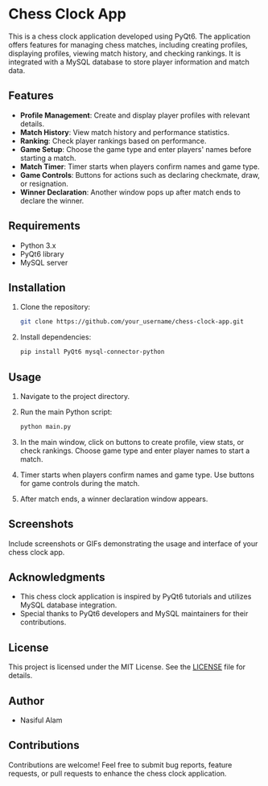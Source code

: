 # Chess Clock App

This is a chess clock application developed using PyQt6. The application offers features for managing chess matches, including creating profiles, displaying profiles, viewing match history, and checking rankings. It is integrated with a MySQL database to store player information and match data.

## Features
- **Profile Management**: Create and display player profiles with relevant details.
- **Match History**: View match history and performance statistics.
- **Ranking**: Check player rankings based on performance.
- **Game Setup**: Choose the game type and enter players' names before starting a match.
- **Match Timer**: Timer starts when players confirm names and game type.
- **Game Controls**: Buttons for actions such as declaring checkmate, draw, or resignation.
- **Winner Declaration**: Another window pops up after match ends to declare the winner.

## Requirements
- Python 3.x
- PyQt6 library
- MySQL server

## Installation
1. Clone the repository:

    ```bash
    git clone https://github.com/your_username/chess-clock-app.git
    ```

2. Install dependencies:

    ```bash
    pip install PyQt6 mysql-connector-python
    ```

## Usage
1. Navigate to the project directory.

2. Run the main Python script:

    ```bash
    python main.py
    ```

3. In the main window, click on buttons to create profile, view stats, or check rankings. Choose game type and enter player names to start a match.

4. Timer starts when players confirm names and game type. Use buttons for game controls during the match.

5. After match ends, a winner declaration window appears.

## Screenshots
Include screenshots or GIFs demonstrating the usage and interface of your chess clock app.

## Acknowledgments
- This chess clock application is inspired by PyQt6 tutorials and utilizes MySQL database integration.
- Special thanks to PyQt6 developers and MySQL maintainers for their contributions.

## License
This project is licensed under the MIT License. See the [LICENSE](LICENSE) file for details.

## Author
- Nasiful Alam

## Contributions
Contributions are welcome! Feel free to submit bug reports, feature requests, or pull requests to enhance the chess clock application.
